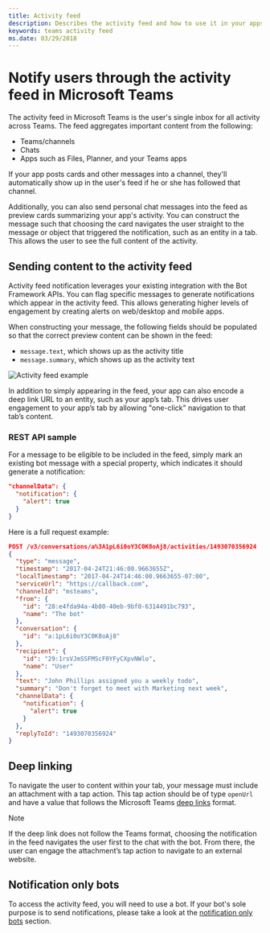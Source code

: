 ```yaml
---
title: Activity feed
description: Describes the activity feed and how to use it in your apps
keywords: teams activity feed
ms.date: 03/29/2018
---
```


# Notify users through the activity feed in Microsoft Teams

The activity feed in Microsoft Teams is the user's single inbox for all activity across Teams. The feed aggregates important content from the following:

* Teams/channels
* Chats
* Apps such as Files, Planner, and your Teams apps

If your app posts cards and other messages into a channel, they'll automatically show up in the user's feed if he or she has followed that channel.

Additionally, you can also send personal chat messages into the feed as preview cards summarizing your app's activity. You can construct the message such that choosing the card navigates the user straight to the message or object that triggered the notification, such as an entity in a tab. This allows the user to see the full content of the activity.

## Sending content to the activity feed

Activity feed notification leverages your existing integration with the Bot Framework APIs. You can flag specific messages to generate notifications which appear in the activity feed. This allows generating higher levels of engagement by creating alerts on web/desktop and mobile apps.

When constructing your message, the following fields should be populated so that the correct preview content can be shown in the feed:

* `message.text`, which shows up as the activity title
* `message.summary`, which shows up as the activity text

![Activity feed example](~/assets/images/activity-feed/activity_feed.png)

In addition to simply appearing in the feed, your app can also encode a deep link URL to an entity, such as your app’s tab. This drives user engagement to your app’s tab by allowing "one-click" navigation to that tab’s content.

### REST API sample

For a message to be eligible to be included in the feed, simply mark an existing bot message with a special property, which indicates it should generate a notification:

```json
"channelData": {
  "notification": {
    "alert": true
  }
}
```

Here is a full request example:

```json
POST /v3/conversations/a%3A1pL6i0oY3C0K8oAj8/activities/1493070356924
{
  "type": "message",
  "timestamp": "2017-04-24T21:46:00.9663655Z",
  "localTimestamp": "2017-04-24T14:46:00.9663655-07:00",
  "serviceUrl": "https://callback.com",
  "channelId": "msteams",
  "from": {
    "id": "28:e4fda94a-4b80-40eb-9bf0-6314491bc793",
    "name": "The bot"
  },
  "conversation": {
    "id": "a:1pL6i0oY3C0K8oAj8"
  },
  "recipient": {
    "id": "29:1rsVJmSSFMScF0YFyCXpvNWlo",
    "name": "User"
  },
  "text": "John Phillips assigned you a weekly todo",
  "summary": "Don't forget to meet with Marketing next week",
  "channelData": {
    "notification": {
      "alert": true
    }
  },
  "replyToId": "1493070356924"
}
```

## Deep linking

To navigate the user to content within your tab, your message must include an attachment with a tap action. This tap action should be of type `openUrl` and have a value that follows the Microsoft Teams [deep links](~/concepts/deep-links) format.

> [!NOTE]
> If the deep link does not follow the Teams format, choosing the notification in the feed navigates the user first to the chat with the bot. From there, the user can engage the attachment’s tap action to navigate to an external website.

## Notification only bots

To access the activity feed, you will need to use a bot. If your bot's sole purpose is to send notifications, please take a look at the [notification only bots](~/concepts/bots/bots-notification-only) section.
